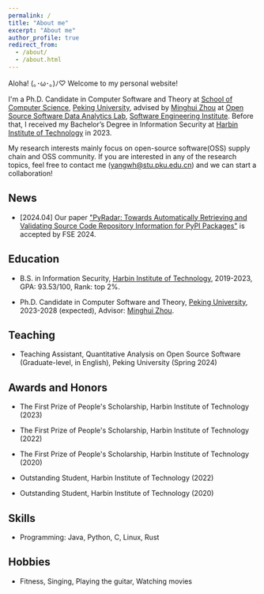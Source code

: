 ```yaml
---
permalink: /
title: "About me"
excerpt: "About me"
author_profile: true
redirect_from: 
  - /about/
  - /about.html
---
```


Aloha! (｡･ω･｡)ﾉ♡  Welcome to my personal website! 

I'm a Ph.D. Candidate in Computer Software and Theory at [School of Computer Science](https://cs.pku.edu.cn/), [Peking University](https://www.pku.edu.cn/), advised by [Minghui Zhou](https://minghuizhou.github.io/) at [Open Source Software Data Analytics Lab](https://osslab-pku.github.io/), [Software Engineering Institute](http://www.sei.pku.edu.cn/). Before that, I received my Bachelor’s Degree in Information Security at [Harbin Institute of Technology](https://www.hit.edu.cn/) in 2023.

My research interests mainly focus on open-source software(OSS) supply chain and OSS community. If you are interested in any of the research topics, feel free to contact me (yangwh@stu.pku.edu.cn) and we can start a collaboration!

## News

- [2024.04] Our paper ["PyRadar: Towards Automatically Retrieving and Validating Source Code Repository Information for PyPI Packages"](https://doi.org/10.1145/3660822) is accepted by FSE 2024.


## Education

- B.S. in Information Security, [Harbin Institute of Technology](https://www.hit.edu.cn/), 2019-2023, GPA: 93.53/100, Rank: top 2%.

- Ph.D. Candidate in Computer Software and Theory, [Peking University](https://www.pku.edu.cn/), 2023-2028 (expected), Advisor: [Minghui Zhou](https://minghuizhou.github.io/).


## Teaching

- Teaching Assistant, Quantitative Analysis on Open Source Software (Graduate-level, in English), Peking University (Spring 2024)


## Awards and Honors

- The First Prize of People's Scholarship, Harbin Institute of Technology  (2023)

- The First Prize of People's Scholarship, Harbin Institute of Technology  (2022)

- The First Prize of People's Scholarship, Harbin Institute of Technology  (2020)

- Outstanding Student, Harbin Institute of Technology  (2022)

- Outstanding Student, Harbin Institute of Technology  (2020)


## Skills

- Programming: Java, Python, C, Linux, Rust

## Hobbies

- Fitness, Singing, Playing the guitar, Watching movies
